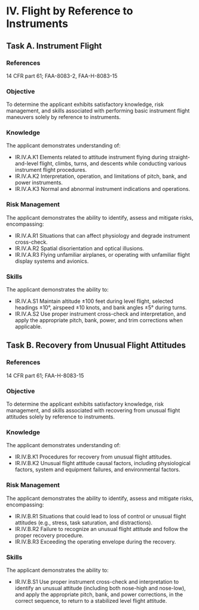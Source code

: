 # IV. Flight by Reference to Instruments
## Task A. Instrument Flight
### References
14 CFR part 61; FAA-8083-2, FAA-H-8083-15
### Objective
To determine the applicant exhibits satisfactory knowledge, risk management, and skills associated with performing basic instrument flight maneuvers solely by reference to instruments.
### Knowledge
The applicant demonstrates understanding of:
* IR.IV.A.K1 Elements related to attitude instrument flying during straight-and-level flight, climbs, turns, and descents while conducting various instrument flight procedures.
* IR.IV.A.K2 Interpretation, operation, and limitations of pitch, bank, and power instruments.
* IR.IV.A.K3 Normal and abnormal instrument indications and operations.
### Risk Management
The applicant demonstrates the ability to identify, assess and mitigate risks, encompassing:
* IR.IV.A.R1 Situations that can affect physiology and degrade instrument cross-check.
* IR.IV.A.R2 Spatial disorientation and optical illusions.
* IR.IV.A.R3 Flying unfamiliar airplanes, or operating with unfamiliar flight display systems and avionics.
### Skills
The applicant demonstrates the ability to:
* IR.IV.A.S1 Maintain altitude ±100 feet during level flight, selected headings ±10°, airspeed ±10 knots, and bank angles ±5° during turns.
* IR.IV.A.S2 Use proper instrument cross-check and interpretation, and apply the appropriate pitch, bank, power, and trim corrections when applicable.
## Task B. Recovery from Unusual Flight Attitudes
### References
14 CFR part 61; FAA-H-8083-15
### Objective
To determine the applicant exhibits satisfactory knowledge, risk management, and skills associated with recovering from unusual flight attitudes solely by reference to instruments.
### Knowledge
The applicant demonstrates understanding of:
* IR.IV.B.K1 Procedures for recovery from unusual flight attitudes.
* IR.IV.B.K2 Unusual flight attitude causal factors, including physiological factors, system and equipment failures, and environmental factors.
### Risk Management
The applicant demonstrates the ability to identify, assess and mitigate risks, encompassing:
* IR.IV.B.R1 Situations that could lead to loss of control or unusual flight attitudes (e.g., stress, task saturation, and distractions).
* IR.IV.B.R2 Failure to recognize an unusual flight attitude and follow the proper recovery procedure.
* IR.IV.B.R3 Exceeding the operating envelope during the recovery.
### Skills
The applicant demonstrates the ability to:
* IR.IV.B.S1 Use proper instrument cross-check and interpretation to identify an unusual attitude (including both nose-high and nose-low), and apply the appropriate pitch, bank, and power corrections, in the correct sequence, to return to a stabilized level flight attitude.
